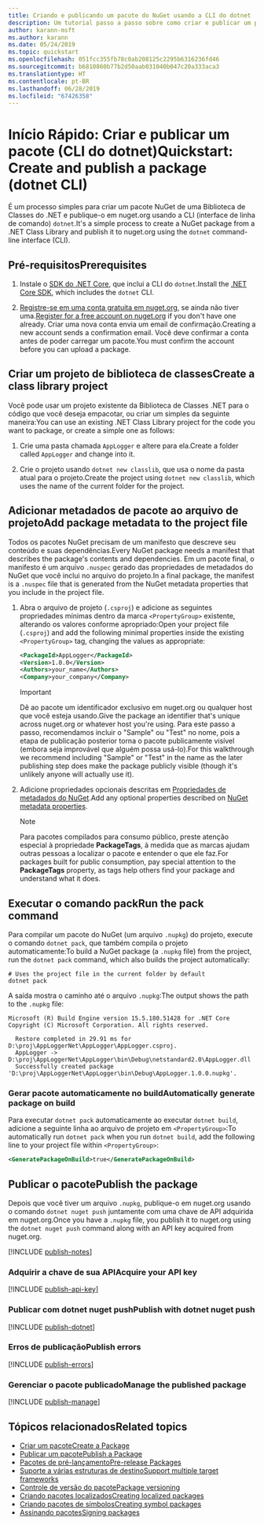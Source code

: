```yaml
---
title: Criando e publicando um pacote do NuGet usando a CLI do dotnet
description: Um tutorial passo a passo sobre como criar e publicar um pacote NuGet usando a CLI do .NET Core, dotnet.
author: karann-msft
ms.author: karann
ms.date: 05/24/2019
ms.topic: quickstart
ms.openlocfilehash: 051fcc355fb78c0ab208125c2295b6316236fd46
ms.sourcegitcommit: b6810860b77b2d50aab031040b047c20a333aca3
ms.translationtype: HT
ms.contentlocale: pt-BR
ms.lasthandoff: 06/28/2019
ms.locfileid: "67426358"
---
```

# <a name="quickstart-create-and-publish-a-package-dotnet-cli"></a><span data-ttu-id="2b7cd-103">Início Rápido: Criar e publicar um pacote (CLI do dotnet)</span><span class="sxs-lookup"><span data-stu-id="2b7cd-103">Quickstart: Create and publish a package (dotnet CLI)</span></span>

<span data-ttu-id="2b7cd-104">É um processo simples para criar um pacote NuGet de uma Biblioteca de Classes do .NET e publique-o em nuget.org usando a CLI (interface de linha de comando) `dotnet`.</span><span class="sxs-lookup"><span data-stu-id="2b7cd-104">It's a simple process to create a NuGet package from a .NET Class Library and publish it to nuget.org using the `dotnet` command-line interface (CLI).</span></span>

## <a name="prerequisites"></a><span data-ttu-id="2b7cd-105">Pré-requisitos</span><span class="sxs-lookup"><span data-stu-id="2b7cd-105">Prerequisites</span></span>

1. <span data-ttu-id="2b7cd-106">Instale o [SDK do .NET Core](https://www.microsoft.com/net/download/), que inclui a CLI do `dotnet`.</span><span class="sxs-lookup"><span data-stu-id="2b7cd-106">Install the [.NET Core SDK](https://www.microsoft.com/net/download/), which includes the `dotnet` CLI.</span></span>

1. <span data-ttu-id="2b7cd-107">[Registre-se em uma conta gratuita em nuget.org](https://www.nuget.org/users/account/LogOn?returnUrl=%2F), se ainda não tiver uma.</span><span class="sxs-lookup"><span data-stu-id="2b7cd-107">[Register for a free account on nuget.org](https://www.nuget.org/users/account/LogOn?returnUrl=%2F) if you don't have one already.</span></span> <span data-ttu-id="2b7cd-108">Criar uma nova conta envia um email de confirmação.</span><span class="sxs-lookup"><span data-stu-id="2b7cd-108">Creating a new account sends a confirmation email.</span></span> <span data-ttu-id="2b7cd-109">Você deve confirmar a conta antes de poder carregar um pacote.</span><span class="sxs-lookup"><span data-stu-id="2b7cd-109">You must confirm the account before you can upload a package.</span></span>

## <a name="create-a-class-library-project"></a><span data-ttu-id="2b7cd-110">Criar um projeto de biblioteca de classes</span><span class="sxs-lookup"><span data-stu-id="2b7cd-110">Create a class library project</span></span>

<span data-ttu-id="2b7cd-111">Você pode usar um projeto existente da Biblioteca de Classes .NET para o código que você deseja empacotar, ou criar um simples da seguinte maneira:</span><span class="sxs-lookup"><span data-stu-id="2b7cd-111">You can use an existing .NET Class Library project for the code you want to package, or create a simple one as follows:</span></span>

1. <span data-ttu-id="2b7cd-112">Crie uma pasta chamada `AppLogger` e altere para ela.</span><span class="sxs-lookup"><span data-stu-id="2b7cd-112">Create a folder called `AppLogger` and change into it.</span></span>

1. <span data-ttu-id="2b7cd-113">Crie o projeto usando `dotnet new classlib`, que usa o nome da pasta atual para o projeto.</span><span class="sxs-lookup"><span data-stu-id="2b7cd-113">Create the project using `dotnet new classlib`, which uses the name of the current folder for the project.</span></span>

## <a name="add-package-metadata-to-the-project-file"></a><span data-ttu-id="2b7cd-114">Adicionar metadados de pacote ao arquivo de projeto</span><span class="sxs-lookup"><span data-stu-id="2b7cd-114">Add package metadata to the project file</span></span>

<span data-ttu-id="2b7cd-115">Todos os pacotes NuGet precisam de um manifesto que descreve seu conteúdo e suas dependências.</span><span class="sxs-lookup"><span data-stu-id="2b7cd-115">Every NuGet package needs a manifest that describes the package's contents and dependencies.</span></span> <span data-ttu-id="2b7cd-116">Em um pacote final, o manifesto é um arquivo `.nuspec` gerado das propriedades de metadados do NuGet que você inclui no arquivo do projeto.</span><span class="sxs-lookup"><span data-stu-id="2b7cd-116">In a final package, the manifest is a `.nuspec` file that is generated from the NuGet metadata properties that you include in the project file.</span></span>

1. <span data-ttu-id="2b7cd-117">Abra o arquivo de projeto (`.csproj`) e adicione as seguintes propriedades mínimas dentro da marca `<PropertyGroup>` existente, alterando os valores conforme apropriado:</span><span class="sxs-lookup"><span data-stu-id="2b7cd-117">Open your project file (`.csproj`) and add the following minimal properties inside the existing `<PropertyGroup>` tag, changing the values as appropriate:</span></span>

    ```xml
    <PackageId>AppLogger</PackageId>
    <Version>1.0.0</Version>
    <Authors>your_name</Authors>
    <Company>your_company</Company>
    ```

    > [!Important]
    > <span data-ttu-id="2b7cd-118">Dê ao pacote um identificador exclusivo em nuget.org ou qualquer host que você esteja usando.</span><span class="sxs-lookup"><span data-stu-id="2b7cd-118">Give the package an identifier that's unique across nuget.org or whatever host you're using.</span></span> <span data-ttu-id="2b7cd-119">Para este passo a passo, recomendamos incluir o "Sample" ou "Test" no nome, pois a etapa de publicação posterior torna o pacote publicamente visível (embora seja improvável que alguém possa usá-lo).</span><span class="sxs-lookup"><span data-stu-id="2b7cd-119">For this walkthrough we recommend including "Sample" or "Test" in the name as the later publishing step does make the package publicly visible (though it's unlikely anyone will actually use it).</span></span>

1. <span data-ttu-id="2b7cd-120">Adicione propriedades opcionais descritas em [Propriedades de metadados do NuGet](/dotnet/core/tools/csproj#nuget-metadata-properties).</span><span class="sxs-lookup"><span data-stu-id="2b7cd-120">Add any optional properties described on [NuGet metadata properties](/dotnet/core/tools/csproj#nuget-metadata-properties).</span></span>

    > [!Note]
    > <span data-ttu-id="2b7cd-121">Para pacotes compilados para consumo público, preste atenção especial à propriedade **PackageTags**, à medida que as marcas ajudam outras pessoas a localizar o pacote e entender o que ele faz.</span><span class="sxs-lookup"><span data-stu-id="2b7cd-121">For packages built for public consumption, pay special attention to the **PackageTags** property, as tags help others find your package and understand what it does.</span></span>

## <a name="run-the-pack-command"></a><span data-ttu-id="2b7cd-122">Executar o comando pack</span><span class="sxs-lookup"><span data-stu-id="2b7cd-122">Run the pack command</span></span>

<span data-ttu-id="2b7cd-123">Para compilar um pacote do NuGet (um arquivo `.nupkg`) do projeto, execute o comando `dotnet pack`, que também compila o projeto automaticamente:</span><span class="sxs-lookup"><span data-stu-id="2b7cd-123">To build a NuGet package (a `.nupkg` file) from the project, run the `dotnet pack` command, which also builds the project automatically:</span></span>

```cli
# Uses the project file in the current folder by default
dotnet pack
```

<span data-ttu-id="2b7cd-124">A saída mostra o caminho até o arquivo `.nupkg`:</span><span class="sxs-lookup"><span data-stu-id="2b7cd-124">The output shows the path to the `.nupkg` file:</span></span>

```output
Microsoft (R) Build Engine version 15.5.180.51428 for .NET Core
Copyright (C) Microsoft Corporation. All rights reserved.

  Restore completed in 29.91 ms for D:\proj\AppLoggerNet\AppLogger\AppLogger.csproj.
  AppLogger -> D:\proj\AppLoggerNet\AppLogger\bin\Debug\netstandard2.0\AppLogger.dll
  Successfully created package 'D:\proj\AppLoggerNet\AppLogger\bin\Debug\AppLogger.1.0.0.nupkg'.
```

### <a name="automatically-generate-package-on-build"></a><span data-ttu-id="2b7cd-125">Gerar pacote automaticamente no build</span><span class="sxs-lookup"><span data-stu-id="2b7cd-125">Automatically generate package on build</span></span>

<span data-ttu-id="2b7cd-126">Para executar `dotnet pack` automaticamente ao executar `dotnet build`, adicione a seguinte linha ao arquivo de projeto em `<PropertyGroup>`:</span><span class="sxs-lookup"><span data-stu-id="2b7cd-126">To automatically run `dotnet pack` when you run `dotnet build`, add the following line to your project file within `<PropertyGroup>`:</span></span>

```xml
<GeneratePackageOnBuild>true</GeneratePackageOnBuild>
```

## <a name="publish-the-package"></a><span data-ttu-id="2b7cd-127">Publicar o pacote</span><span class="sxs-lookup"><span data-stu-id="2b7cd-127">Publish the package</span></span>

<span data-ttu-id="2b7cd-128">Depois que você tiver um arquivo `.nupkg`, publique-o em nuget.org usando o comando `dotnet nuget push` juntamente com uma chave de API adquirida em nuget.org.</span><span class="sxs-lookup"><span data-stu-id="2b7cd-128">Once you have a `.nupkg` file, you publish it to nuget.org using the `dotnet nuget push` command along with an API key acquired from nuget.org.</span></span>

[!INCLUDE [publish-notes](includes/publish-notes.md)]

### <a name="acquire-your-api-key"></a><span data-ttu-id="2b7cd-129">Adquirir a chave de sua API</span><span class="sxs-lookup"><span data-stu-id="2b7cd-129">Acquire your API key</span></span>

[!INCLUDE [publish-api-key](includes/publish-api-key.md)]

### <a name="publish-with-dotnet-nuget-push"></a><span data-ttu-id="2b7cd-130">Publicar com dotnet nuget push</span><span class="sxs-lookup"><span data-stu-id="2b7cd-130">Publish with dotnet nuget push</span></span>

[!INCLUDE [publish-dotnet](includes/publish-dotnet.md)]

### <a name="publish-errors"></a><span data-ttu-id="2b7cd-131">Erros de publicação</span><span class="sxs-lookup"><span data-stu-id="2b7cd-131">Publish errors</span></span>

[!INCLUDE [publish-errors](includes/publish-errors.md)]

### <a name="manage-the-published-package"></a><span data-ttu-id="2b7cd-132">Gerenciar o pacote publicado</span><span class="sxs-lookup"><span data-stu-id="2b7cd-132">Manage the published package</span></span>

[!INCLUDE [publish-manage](includes/publish-manage.md)]

## <a name="related-topics"></a><span data-ttu-id="2b7cd-133">Tópicos relacionados</span><span class="sxs-lookup"><span data-stu-id="2b7cd-133">Related topics</span></span>

- [<span data-ttu-id="2b7cd-134">Criar um pacote</span><span class="sxs-lookup"><span data-stu-id="2b7cd-134">Create a Package</span></span>](../create-packages/creating-a-package.md)
- [<span data-ttu-id="2b7cd-135">Publicar um pacote</span><span class="sxs-lookup"><span data-stu-id="2b7cd-135">Publish a Package</span></span>](../nuget-org/publish-a-package.md)
- [<span data-ttu-id="2b7cd-136">Pacotes de pré-lançamento</span><span class="sxs-lookup"><span data-stu-id="2b7cd-136">Pre-release Packages</span></span>](../create-packages/Prerelease-Packages.md)
- [<span data-ttu-id="2b7cd-137">Suporte a várias estruturas de destino</span><span class="sxs-lookup"><span data-stu-id="2b7cd-137">Support multiple target frameworks</span></span>](../create-packages/supporting-multiple-target-frameworks.md)
- [<span data-ttu-id="2b7cd-138">Controle de versão do pacote</span><span class="sxs-lookup"><span data-stu-id="2b7cd-138">Package versioning</span></span>](../reference/package-versioning.md)
- [<span data-ttu-id="2b7cd-139">Criando pacotes localizados</span><span class="sxs-lookup"><span data-stu-id="2b7cd-139">Creating localized packages</span></span>](../create-packages/creating-localized-packages.md)
- [<span data-ttu-id="2b7cd-140">Criando pacotes de símbolos</span><span class="sxs-lookup"><span data-stu-id="2b7cd-140">Creating symbol packages</span></span>](../create-packages/symbol-packages-snupkg.md)
- [<span data-ttu-id="2b7cd-141">Assinando pacotes</span><span class="sxs-lookup"><span data-stu-id="2b7cd-141">Signing packages</span></span>](../create-packages/Sign-a-package.md)
